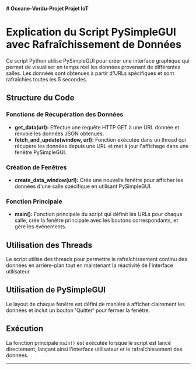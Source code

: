 **# Oceane-Verdu-Projet
Projet IoT**
# Explication du Script PySimpleGUI avec Rafraîchissement de Données

Ce script Python utilise PySimpleGUI pour créer une interface graphique qui permet de visualiser en temps réel les données provenant de différentes salles. Les données sont obtenues à partir d'URLs spécifiques et sont rafraîchies toutes les 5 secondes.

## Structure du Code

### Fonctions de Récupération des Données
- **get_data(url):** Effectue une requête HTTP GET à une URL donnée et renvoie les données JSON obtenues.
- **fetch_and_update(window, url):** Fonction exécutée dans un thread qui récupère les données depuis une URL et met à jour l'affichage dans une fenêtre PySimpleGUI.

### Création de Fenêtres
- **create_data_window(url):** Crée une nouvelle fenêtre pour afficher les données d'une salle spécifique en utilisant PySimpleGUI.

### Fonction Principale
- **main():** Fonction principale du script qui définit les URLs pour chaque salle, crée la fenêtre principale avec les boutons correspondants, et gère les événements.

## Utilisation des Threads
Le script utilise des threads pour permettre le rafraîchissement continu des données en arrière-plan tout en maintenant la réactivité de l'interface utilisateur.

## Utilisation de PySimpleGUI
Le layout de chaque fenêtre est défini de manière à afficher clairement les données et inclut un bouton 'Quitter' pour fermer la fenêtre.

## Exécution
La fonction principale `main()` est exécutée lorsque le script est lancé directement, lançant ainsi l'interface utilisateur et le rafraîchissement des données.

---




